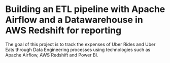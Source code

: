 # Building an ETL pipeline with Apache Airflow and a Datawarehouse in AWS Redshift for reporting
The goal of this project is to track the expenses of Uber Rides and Uber Eats through Data Engineering processes using technologies such as Apache Airflow, AWS Redshift and Power BI.
